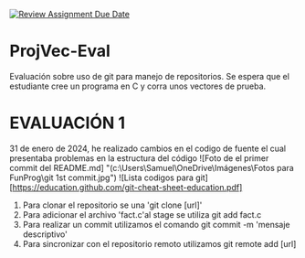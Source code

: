 [![Review Assignment Due Date](https://classroom.github.com/assets/deadline-readme-button-24ddc0f5d75046c5622901739e7c5dd533143b0c8e959d652212380cedb1ea36.svg)](https://classroom.github.com/a/L-l2uhAO)
# ProjVec-Eval
Evaluación sobre uso de git para manejo de repositorios. Se espera que el estudiante cree un programa en C y corra unos vectores de prueba. 

# EVALUACIÓN 1
31 de enero de 2024, he realizado cambios en el codigo  de fuente el cual presentaba problemas en la estructura del código 
![Foto de  el primer commit del README.md] "(c:\Users\Samuel\OneDrive\Imágenes\Fotos para FunProg\git 1st commit.jpg")
![Lista codigos  para git][https://education.github.com/git-cheat-sheet-education.pdf]

1. Para clonar el repositorio se una 'git clone [url]'
2. Para adicionar el archivo 'fact.c'al stage se utiliza git add fact.c
3. Para realizar un commit utilizamos el comando git commit -m 'mensaje descriptivo'
4. Para sincronizar con el repositorio remoto utilizamos git remote add [url]


